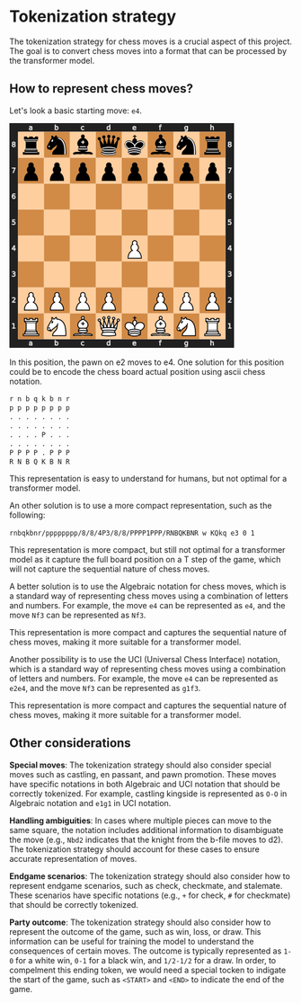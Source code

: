 
# Tokenization strategy

The tokenization strategy for chess moves is a crucial aspect of this project. The goal is to convert chess moves into a format that can be processed by the transformer model.

## How to represent chess moves?
Let's look a basic starting move: `e4`.

![e2e4 move](images/e4.png)

In this position, the pawn on e2 moves to e4. One solution for this position could be to encode the chess board actual position using ascii chess notation.

```
r n b q k b n r
p p p p p p p p
. . . . . . . .
. . . . . . . .
. . . . P . . .
. . . . . . . .
P P P P . P P P
R N B Q K B N R
```

This representation is easy to understand for humans, but not optimal for a transformer model.

An other solution is to use a more compact representation, such as the following:

```rnbqkbnr/pppppppp/8/8/4P3/8/8/PPPP1PPP/RNBQKBNR w KQkq e3 0 1```

This representation is more compact, but still not optimal for a transformer model as it capture the full board position on a T step of the game, which will not capture the sequential nature of chess moves.

A better solution is to use the Algebraic notation for chess moves, which is a standard way of representing chess moves using a combination of letters and numbers. For example, the move `e4` can be represented as `e4`, and the move `Nf3` can be represented as `Nf3`.

This representation is more compact and captures the sequential nature of chess moves, making it more suitable for a transformer model.

Another possibility is to use the UCI (Universal Chess Interface) notation, which is a standard way of representing chess moves using a combination of letters and numbers. For example, the move `e4` can be represented as `e2e4`, and the move `Nf3` can be represented as `g1f3`.

This representation is more compact and captures the sequential nature of chess moves, making it more suitable for a transformer model.

## Other considerations

**Special moves**: The tokenization strategy should also consider special moves such as castling, en passant, and pawn promotion. These moves have specific notations in both Algebraic and UCI notation that should be correctly tokenized. For example, castling kingside is represented as `O-O` in Algebraic notation and `e1g1` in UCI notation.

**Handling ambiguities**: In cases where multiple pieces can move to the same square, the notation includes additional information to disambiguate the move (e.g., `Nbd2` indicates that the knight from the b-file moves to d2). The tokenization strategy should account for these cases to ensure accurate representation of moves.

**Endgame scenarios**: The tokenization strategy should also consider how to represent endgame scenarios, such as check, checkmate, and stalemate. These scenarios have specific notations (e.g., `+` for check, `#` for checkmate) that should be correctly tokenized.

**Party outcome**: The tokenization strategy should also consider how to represent the outcome of the game, such as win, loss, or draw. This information can be useful for training the model to understand the consequences of certain moves. The outcome is typically represented as `1-0` for a white win, `0-1` for a black win, and `1/2-1/2` for a draw. In order, to compelment this ending token, we would need a special tocken to indigate the start of the game, such as `<START>` and `<END>` to indicate the end of the game.
